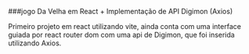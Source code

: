 ###jogo Da Velha em React + Implementação de API Digimon (Axios)

Primeiro projeto em react utilizando vite, ainda conta com uma interface guiada por react router dom com uma api de Digimon, que foi inserida utilizando Axios.
